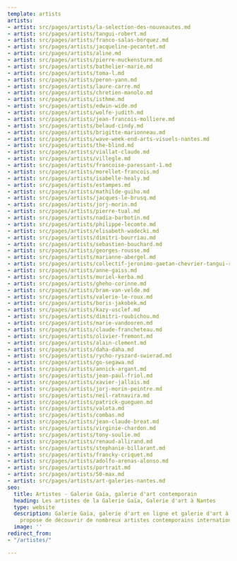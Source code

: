 ```yaml
---
template: artists
artists:
- artist: src/pages/artists/la-selection-des-nouveautes.md
- artist: src/pages/artists/tangui-robert.md
- artist: src/pages/artists/franco-salas-borquez.md
- artist: src/pages/artists/jacqueline-pecantet.md
- artist: src/pages/artists/aline.md
- artist: src/pages/artists/pierre-muckensturm.md
- artist: src/pages/artists/bathelier-marie.md
- artist: src/pages/artists/toma-l.md
- artist: src/pages/artists/peron-yann.md
- artist: src/pages/artists/laure-carre.md
- artist: src/pages/artists/chretien-manolo.md
- artist: src/pages/artists/isthme.md
- artist: src/pages/artists/edwin-wide.md
- artist: src/pages/artists/wolfe-judith.md
- artist: src/pages/artists/jean-francois-molliere.md
- artist: src/pages/artists/belaud-cindy.md
- artist: src/pages/artists/brigitte-marionneau.md
- artist: src/pages/artists/wave-week-end-arts-visuels-nantes.md
- artist: src/pages/artists/the-blind.md
- artist: src/pages/artists/viallat-claude.md
- artist: src/pages/artists/villegle.md
- artist: src/pages/artists/francoise-paressant-1.md
- artist: src/pages/artists/morellet-francois.md
- artist: src/pages/artists/isabelle-healy.md
- artist: src/pages/artists/estampes.md
- artist: src/pages/artists/mathilde-guiho.md
- artist: src/pages/artists/jacques-le-brusq.md
- artist: src/pages/artists/jorj-morin.md
- artist: src/pages/artists/pierre-tual.md
- artist: src/pages/artists/nadia-barbotin.md
- artist: src/pages/artists/philippe-lecomte.md
- artist: src/pages/artists/elisabeth-wadecki.md
- artist: src/pages/artists/dimitri-bourriau.md
- artist: src/pages/artists/sebastien-bouchard.md
- artist: src/pages/artists/georges-rousse.md
- artist: src/pages/artists/marianne-abergel.md
- artist: src/pages/artists/collectif-jeronimo-gaetan-chevrier-tangui-robert.md
- artist: src/pages/artists/anne-gaiss.md
- artist: src/pages/artists/muriel-kerba.md
- artist: src/pages/artists/gheho-corinne.md
- artist: src/pages/artists/bram-van-velde.md
- artist: src/pages/artists/valerie-le-roux.md
- artist: src/pages/artists/boris-jakobek.md
- artist: src/pages/artists/kazy-usclef.md
- artist: src/pages/artists/dimitri-roubichou.md
- artist: src/pages/artists/marie-vandooren.md
- artist: src/pages/artists/claude-francheteau.md
- artist: src/pages/artists/olivier-fremont.md
- artist: src/pages/artists/alain-clement.md
- artist: src/pages/artists/daha-daha.md
- artist: src/pages/artists/rycho-ryszard-swierad.md
- artist: src/pages/artists/go-segawa.md
- artist: src/pages/artists/annick-argant.md
- artist: src/pages/artists/jean-paul-friol.md
- artist: src/pages/artists/xavier-jallais.md
- artist: src/pages/artists/jorj-morin-peintre.md
- artist: src/pages/artists/neil-ratnavira.md
- artist: src/pages/artists/patrick-gueguen.md
- artist: src/pages/artists/valota.md
- artist: src/pages/artists/combas.md
- artist: src/pages/artists/jean-claude-breat.md
- artist: src/pages/artists/virginie-chardon.md
- artist: src/pages/artists/tony-soulie.md
- artist: src/pages/artists/renaud-allirand.md
- artist: src/pages/artists/stephanie-billarant.md
- artist: src/pages/artists/francky-criquet.md
- artist: src/pages/artists/adolfo-arenas-alonso.md
- artist: src/pages/artists/portrait.md
- artist: src/pages/artists/50-max.md
- artist: src/pages/artists/art-galeries-nantes.md
seo:
  title: Artistes - Galerie Gaïa, galerie d'art contemporain
  heading: Les artistes de la Galerie Gaïa, Galerie d'art à Nantes
  type: website
  description: Galerie Gaïa, galerie d'art en ligne et galerie d'art à Nantes vous
    propose de découvrir de nombreux artistes contemporains internationaux.
  image: ''
redirect_from:
- "/artistes/"

---
```

